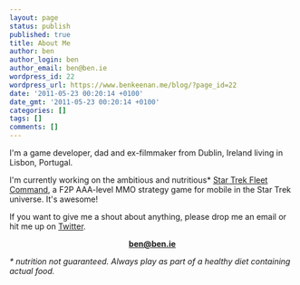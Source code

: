 ```yaml
---
layout: page
status: publish
published: true
title: About Me
author: ben
author_login: ben
author_email: ben@ben.ie
wordpress_id: 22
wordpress_url: https://www.benkeenan.me/blog/?page_id=22
date: '2011-05-23 00:20:14 +0100'
date_gmt: '2011-05-23 00:20:14 +0100'
categories: []
tags: []
comments: []
---
```

<p>I'm a game developer, dad and ex-filmmaker from Dublin, Ireland living in Lisbon, Portugal.</p>
<p>I'm currently working on the ambitious and nutritious* <a href="https://www.digitgaming.com/games/star-trek-fleet-command/">Star Trek Fleet Command</a>, a F2P AAA-level MMO strategy game for mobile in the Star Trek universe. It's awesome!</p>
<p>If you want to give me a shout about anything, please drop me an email or hit me up on <a href="https://twitter.com/bursaar" target="_blank" rel="noopener">Twitter</a>.</p>
<p style="text-align: center;"><strong><a href="mailto:ben@ben.ie" target="_blank" rel="noopener">ben@ben.ie</a></strong></p>
<p><em>* nutrition not guaranteed. Always play as part of a healthy diet containing actual food.</em></p>
